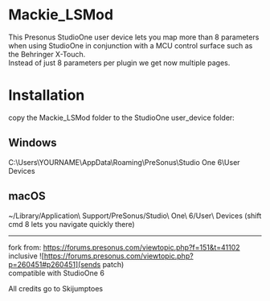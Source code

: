 # Mackie_LSMod
This Presonus StudioOne user device lets you map more than 8 parameters when using StudioOne in conjunction with a MCU control surface such as the Behringer X-Touch.  
Instead of just 8 parameters per plugin we get now multiple pages.  

# Installation  
copy the Mackie_LSMod folder to the StudioOne user_device folder:  

## Windows  
C:\Users\YOURNAME\AppData\Roaming\PreSonus\Studio One 6\User Devices  

## macOS  
~/Library/Application\ Support/PreSonus/Studio\ One\ 6/User\ Devices
(shift cmd 8 lets you navigate quickly there)  

-----------------  

fork from: https://forums.presonus.com/viewtopic.php?f=151&t=41102  
inclusive ![https://forums.presonus.com/viewtopic.php?p=260451#p260451](sends patch)   
compatible with StudioOne 6  

All credits go to Skijumptoes

